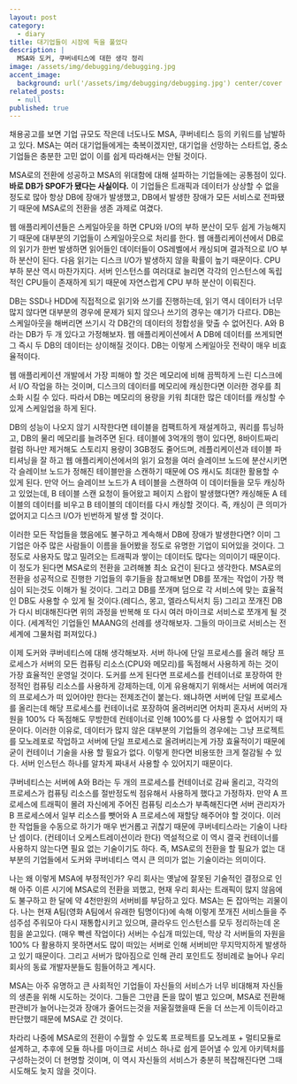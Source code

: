 ```yaml
---
layout: post
category:
  - diary
title: 대기업들이 시장에 독을 풀었다
description: |
  MSA와 도커, 쿠버네티스에 대한 생각 정리
image: /assets/img/debugging/debugging.jpg
accent_image:
  background: url('/assets/img/debugging/debugging.jpg') center/cover
related_posts:
  - null
published: true
---
```


채용공고를 보면 기업 규모도 작은데 너도나도 MSA, 쿠버네티스 등의 키워드를 남발하고 있다. 
MSA는 여러 대기업들에게는 축복이겠지만, 대기업을 선망하는 스타트업, 중소기업들은 충분한 고민 없이 이를 쉽게 따라해서는 안될 것이다.

MSA로의 전환에 성공하고 MSA의 위대함에 대해 설파하는 기업들에는 공통점이 있다.
**바로 DB가 SPOF가 됐다는 사실이다.**
이 기업들은 트래픽과 데이터가 상상할 수 없을 정도로 많아 항상 DB에 장애가 발생했고, DB에서 발생한 장애가 모든 서비스로 전파됐기 때문에 MSA로의 전환을 생존 과제로 여겼다.

웹 애플리케이션들은 스케일아웃을 하면 CPU와 I/O의 부하 분산이 모두 쉽게 가능해지기 때문에 대부분의 기업들이 스케일아웃으로 처리를 한다.
웹 애플리케이션에서 DB로의 읽기가 한번 발생하면 읽어들인 데이터들이 OS레벨에서 캐싱되며 결과적으로 I/O 부하 분산이 된다. 다음 읽기는 디스크 I/O가 발생하지 않을 확률이 높기 때문이다.
CPU 부하 분산 역시 마찬가지다. 서버 인스턴스를 여러대로 늘리면 각각의 인스턴스에 독립적인 CPU들이 존재하게 되기 때문에 자연스럽게 CPU 부하 분산이 이뤄진다.

DB는 SSD나 HDD에 직접적으로 읽기와 쓰기를 진행하는데, 읽기 역시 데이터가 너무 많지 않다면 대부분의 경우에 문제가 되지 않으나 쓰기의 경우는 얘기가 다르다.
DB는 스케일아웃을 해버리면 쓰기시 각 DB간의 데이터의 정합성을 맞출 수 없어진다. 
A와 B라는 DB가 두 개 있다고 가정해보자. 
웹 애플리케이션에서 A DB에 데이터를 쓰게되면 그 즉시 두 DB의 데이터는 상이해질 것이다. 
DB는 이렇게 스케일아웃 전략이 매우 비효율적이다.

웹 애플리케이션 개발에서 가장 피해야 할 것은 메모리에 비해 끔찍하게 느린 디스크에서 I/O 작업을 하는 것이며, 디스크의 데이터를 메모리에 캐싱한다면 이러한 경우를 최소화 시킬 수 있다.
따라서 DB는 메모리의 용량을 키워 최대한 많은 데이터를 캐싱할 수 있게 스케일업을 하게 된다.

DB의 성능이 나오지 않기 시작한다면 테이블을 컴팩트하게 재설계하고, 쿼리를 튜닝하고, DB의 물리 메모리를 늘려주면 된다.
테이블에 3억개의 행이 있다면, 8바이트짜리 컬럼 하나만 제거해도 스토리지 용량이 3GB정도 줄어드며, 레플리케이션과 테이블 파티셔닝을 잘 하고 웹 애플리케이션에서의 읽기 요청을 여러 슬레이브 노드에 분산시키면 각 슬레이브 노드가 정해진 테이블만을 스캔하기 때문에 OS 캐시도 최대한 활용할 수 있게 된다.
만약 어느 슬레이브 노드가 A 테이블을 스캔하여 이 데이터들을 모두 캐싱하고 있었는데, B 테이블 스캔 요청이 들어왔고 페이지 스왑이 발생했다면? 캐싱해둔 A 테이블의 데이터를 비우고 B 테이블의 데이터를 다시 캐싱할 것이다.
즉, 캐싱이 큰 의미가 없어지고 디스크 I/O가 빈번하게 발생 할 것이다.

이러한 모든 작업들을 했음에도 불구하고 계속해서 DB에 장애가 발생한다면? 이미 그 기업은 아주 많은 사람들이 이름을 들어봤을 정도로 유명한 기업이 되어있을 것이다.
그정도로 사용자도 많고 밀려오는 트래픽과 쌓이는 데이터도 많다는 의미이기 때문이다.
이 정도가 된다면 MSA로의 전환을 고려해볼 최소 요건이 된다고 생각한다.
MSA로의 전환을 성공적으로 진행한 기업들의 후기들을 참고해보면 DB를 쪼개는 작업이 가장 핵심이 되는것도 이해가 될 것이다.
그리고 DB를 쪼개며 덤으로 각 서비스에 맞는 효율적인 DB도 사용할 수 있게 될 것이다.(레디스, 몽고, 엘라스틱서치 등)
그리고 쪼개진 DB가 다시 비대해진다면 위의 과정을 반복해 또 다시 여러 마이크로 서비스로 쪼개게 될 것이다. (세계적인 기업들인 MAANG의 선례를 생각해보자. 그들의 마이크로 서비스는 전 세계에 그물처럼 퍼져있다.)

이제 도커와 쿠버네티스에 대해 생각해보자.
서버 하나에 단일 프로세스를 올려 해당 프로세스가 서버의 모든 컴퓨팅 리소스(CPU와 메모리)를 독점해서 사용하게 하는 것이 가장 효율적인 운영일 것이다.
도커를 쓰게 된다면 프로세스를 컨테이너로 포장하여 한정적인 컴퓨팅 리소스를 사용하게 강제하는데, 이게 유용해지기 위해서는 서버에 여러개의 프로세스가 떠 있어야만 한다는 전제조건이 붙는다.
왜냐하면 서버에 단일 프로세스를 올리는데 해당 프로세스를 컨테이너로 포장하여 올려버리면 어차피 혼자서 서버의 자원을 100% 다 독점해도 무방한데 컨테이너로 인해 100%를 다 사용할 수 없어지기 때문이다.
이러한 이유로, 데이터가 많지 않은 대부분의 기업들의 경우에는 그냥 프로젝트를 모노레포로 작업하고 서버에 단일 프로세스로 올려버리는게 가장 효율적이기 때문에 굳이 컨테이너 기술을 사용 할 필요가 없다.
이렇게 한다면 비용또한 크게 절감될 수 있다. 
서버 인스턴스 하나를 알차게 짜내서 사용할 수 있어지기 때문이다.

쿠버네티스는 서버에 A와 B라는 두 개의 프로세스를 컨테이너로 감싸 올리고, 각각의 프로세스가 컴퓨팅 리소스를 절반정도씩 점유해서 사용하게 했다고 가정하자.
만약 A 프로세스에 트래픽이 몰려 자신에게 주어진 컴퓨팅 리소스가 부족해진다면 서버 관리자가 B 프로세스에서 일부 리소스를 뺏어와 A 프로세스에 재할당 해주어야 할 것이다.
이러한 작업들을 수동으로 하기가 매우 번거롭고 귀찮기 때문에 쿠버네티스라는 기술이 나타난 셈이다. (컨테이너 오케스트레이션이라 한다)
역설적으로 이 역시 결국 컨테이너를 사용하지 않는다면 필요 없는 기술이기도 하다.
즉, MSA로의 전환을 할 필요가 없는 대부분의 기업들에서 도커와 쿠버네티스 역시 큰 의미가 없는 기술이라는 의미이다.

나는 왜 이렇게 MSA에 부정적인가?
우리 회사는 옛날에 잘못된 기술적인 결정으로 인해 아주 이른 시기에 MSA로의 전환을 꾀했고, 현재 우리 회사는 트래픽이 많지 않음에도 불구하고 한 달에 약 4천만원의 서버비를 부담하고 있다. MSA는 돈 잡아먹는 괴물이다.
나는 현재 A팀(영화 A팀에서 유래한 팀명이다)에 속해 이렇게 쪼개진 서비스들을 주섬주섬 주워모아 다시 재통합시키고 있으며, 클라우드 인스턴스를 모두 정리하는데 온 힘을 쏟고있다. (매우 빡센 작업이다)
서버는 수십개 떠있는데, 막상 각 서버들의 자원을 100% 다 활용하지 못하면서도 많이 떠있는 서버로 인해 서버비만 무지막지하게 발생하고 있기 때문이다.
그리고 서버가 많아짐으로 인해 관리 포인트도 정비례로 늘어나 우리 회사의 동료 개발자분들도 힘들어하고 계시다.

MSA는 아주 유명하고 큰 사회적인 기업들이 자신들의 서비스가 너무 비대해져 자신들의 생존을 위해 시도하는 것이다.
그들은 그만큼 돈을 많이 벌고 있으며, MSA로 전환해 판관비가 늘어나는것과 장애가 줄어드는것을 저울질했을때 돈을 더 쓰는게 이득이라고 판단했기 때문에 MSA로 간 것이다.

차라리 나중에 MSA로의 전환이 수월할 수 있도록 프로젝트를 모노레포 + 멀티모듈로 설계하고, 추후에 모듈 하나를 마이크로 서비스 하나로 쉽게 뜯어낼 수 있게 아키텍처를 구성하는것이 더 현명할 것이며, 이 역시 자신들의 서비스가 충분히 복잡해진다면 그때 시도해도 늦지 않을 것이다.



